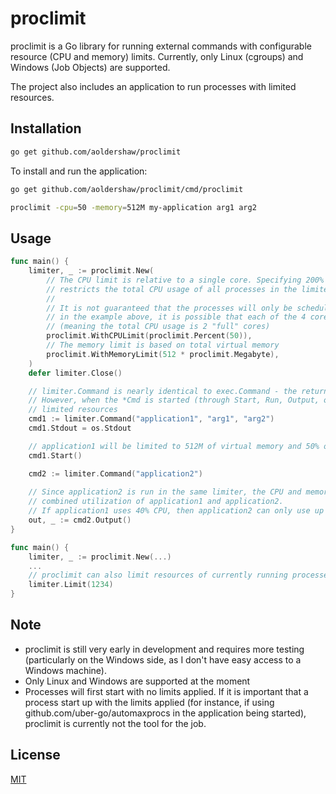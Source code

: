 # proclimit

proclimit is a Go library for running external commands with configurable resource (CPU and memory) limits. 
Currently, only Linux (cgroups) and Windows (Job Objects) are supported.

The project also includes an application to run processes with limited resources.

## Installation

```bash
go get github.com/aoldershaw/proclimit
```

To install and run the application:

```bash
go get github.com/aoldershaw/proclimit/cmd/proclimit

proclimit -cpu=50 -memory=512M my-application arg1 arg2
```

## Usage

```go
func main() {
    limiter, _ := proclimit.New(
        // The CPU limit is relative to a single core. Specifying 200% on a 4 core machine
        // restricts the total CPU usage of all processes in the limiter to use up to 2 cores
        //
        // It is not guaranteed that the processes will only be scheduled on 2 physical cores -
        // in the example above, it is possible that each of the 4 cores will be at 50% utilization
        // (meaning the total CPU usage is 2 "full" cores)
        proclimit.WithCPULimit(proclimit.Percent(50)),
        // The memory limit is based on total virtual memory
        proclimit.WithMemoryLimit(512 * proclimit.Megabyte),
    )
    defer limiter.Close()

    // limiter.Command is nearly identical to exec.Command - the returned *Cmd can be treated as an *exec.Cmd
    // However, when the *Cmd is started (through Start, Run, Output, or CombinedOutput), it will run with
    // limited resources
    cmd1 := limiter.Command("application1", "arg1", "arg2")
    cmd1.Stdout = os.Stdout

    // application1 will be limited to 512M of virtual memory and 50% of a single core's compute
    cmd1.Start()

    cmd2 := limiter.Command("application2")
    
    // Since application2 is run in the same limiter, the CPU and memory limits apply to the
    // combined utilization of application1 and application2.
    // If application1 uses 40% CPU, then application2 can only use up to 10%
    out, _ := cmd2.Output()
}
```

```go
func main() {
    limiter, _ := proclimit.New(...)
    ...
    // proclimit can also limit resources of currently running processes by pid
    limiter.Limit(1234)
}
```

## Note

* proclimit is still very early in development and requires more testing (particularly on the Windows side, as I don't have easy access to a Windows machine).
* Only Linux and Windows are supported at the moment
* Processes will first start with no limits applied. If it is important that a process start up with the limits applied (for instance, if using github.com/uber-go/automaxprocs in the application being started), proclimit is currently not the tool for the job.

## License
[MIT](https://choosealicense.com/licenses/mit/)